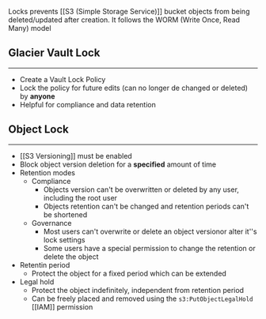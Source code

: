 Locks prevents [[S3 (Simple Storage Service)]] bucket objects from being deleted/updated after creation. It follows the WORM (Write Once, Read Many) model
## Glacier Vault Lock
---
- Create a Vault Lock Policy
- Lock the policy for future edits (can no longer de changed or deleted) by __anyone__
- Helpful for compliance and data retention

## Object Lock
---
- [[S3 Versioning]] must be enabled
- Block object version deletion for a __specified__ amount of time
- Retention modes
	- Compliance
		- Objects version can't be overwritten or deleted by any user, including the root user
		- Objects retention can't be changed and retention periods can't be shortened
	- Governance
		- Most users can't overwrite or delete an object versionor alter it''s lock settings
		- Some users have a special permission to change the retention or delete the object
- Retentin period
	- Protect the object for a fixed period which can be extended
- Legal hold
	- Protect the object indefinitely, independent from retention period
	- Can be freely placed and removed using the `s3:PutObjectLegalHold` [[IAM]] permission